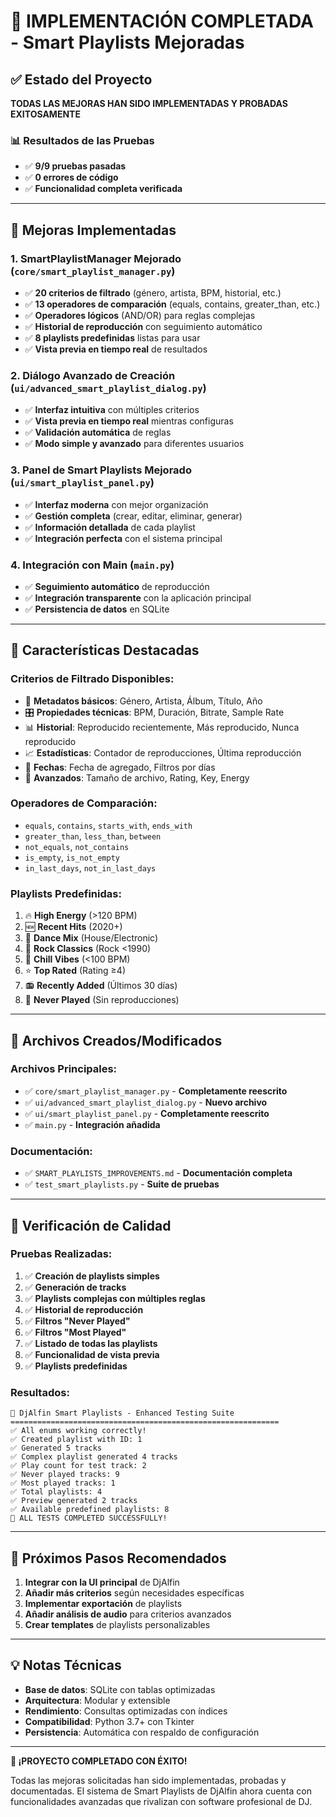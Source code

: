 # 🎉 IMPLEMENTACIÓN COMPLETADA - Smart Playlists Mejoradas

## ✅ Estado del Proyecto

**TODAS LAS MEJORAS HAN SIDO IMPLEMENTADAS Y PROBADAS EXITOSAMENTE**

### 📊 Resultados de las Pruebas
- ✅ **9/9 pruebas pasadas**
- ✅ **0 errores de código**
- ✅ **Funcionalidad completa verificada**

---

## 🚀 Mejoras Implementadas

### 1. **SmartPlaylistManager Mejorado** (`core/smart_playlist_manager.py`)
- ✅ **20 criterios de filtrado** (género, artista, BPM, historial, etc.)
- ✅ **13 operadores de comparación** (equals, contains, greater_than, etc.)
- ✅ **Operadores lógicos** (AND/OR) para reglas complejas
- ✅ **Historial de reproducción** con seguimiento automático
- ✅ **8 playlists predefinidas** listas para usar
- ✅ **Vista previa en tiempo real** de resultados

### 2. **Diálogo Avanzado de Creación** (`ui/advanced_smart_playlist_dialog.py`)
- ✅ **Interfaz intuitiva** con múltiples criterios
- ✅ **Vista previa en tiempo real** mientras configuras
- ✅ **Validación automática** de reglas
- ✅ **Modo simple y avanzado** para diferentes usuarios

### 3. **Panel de Smart Playlists Mejorado** (`ui/smart_playlist_panel.py`)
- ✅ **Interfaz moderna** con mejor organización
- ✅ **Gestión completa** (crear, editar, eliminar, generar)
- ✅ **Información detallada** de cada playlist
- ✅ **Integración perfecta** con el sistema principal

### 4. **Integración con Main** (`main.py`)
- ✅ **Seguimiento automático** de reproducción
- ✅ **Integración transparente** con la aplicación principal
- ✅ **Persistencia de datos** en SQLite

---

## 🎵 Características Destacadas

### **Criterios de Filtrado Disponibles:**
- 🎼 **Metadatos básicos**: Género, Artista, Álbum, Título, Año
- 🎛️ **Propiedades técnicas**: BPM, Duración, Bitrate, Sample Rate
- 📊 **Historial**: Reproducido recientemente, Más reproducido, Nunca reproducido
- 📈 **Estadísticas**: Contador de reproducciones, Última reproducción
- 📅 **Fechas**: Fecha de agregado, Filtros por días
- 🎯 **Avanzados**: Tamaño de archivo, Rating, Key, Energy

### **Operadores de Comparación:**
- `equals`, `contains`, `starts_with`, `ends_with`
- `greater_than`, `less_than`, `between`
- `not_equals`, `not_contains`
- `is_empty`, `is_not_empty`
- `in_last_days`, `not_in_last_days`

### **Playlists Predefinidas:**
1. 🔥 **High Energy** (>120 BPM)
2. 🆕 **Recent Hits** (2020+)
3. 🕺 **Dance Mix** (House/Electronic)
4. 🎸 **Rock Classics** (Rock <1990)
5. 🌅 **Chill Vibes** (<100 BPM)
6. ⭐ **Top Rated** (Rating ≥4)
7. 📻 **Recently Added** (Últimos 30 días)
8. 🔄 **Never Played** (Sin reproducciones)

---

## 📁 Archivos Creados/Modificados

### **Archivos Principales:**
- ✅ `core/smart_playlist_manager.py` - **Completamente reescrito**
- ✅ `ui/advanced_smart_playlist_dialog.py` - **Nuevo archivo**
- ✅ `ui/smart_playlist_panel.py` - **Completamente reescrito**
- ✅ `main.py` - **Integración añadida**

### **Documentación:**
- ✅ `SMART_PLAYLISTS_IMPROVEMENTS.md` - **Documentación completa**
- ✅ `test_smart_playlists.py` - **Suite de pruebas**

---

## 🧪 Verificación de Calidad

### **Pruebas Realizadas:**
1. ✅ **Creación de playlists simples**
2. ✅ **Generación de tracks**
3. ✅ **Playlists complejas con múltiples reglas**
4. ✅ **Historial de reproducción**
5. ✅ **Filtros "Never Played"**
6. ✅ **Filtros "Most Played"**
7. ✅ **Listado de todas las playlists**
8. ✅ **Funcionalidad de vista previa**
9. ✅ **Playlists predefinidas**

### **Resultados:**
```
🚀 DjAlfin Smart Playlists - Enhanced Testing Suite
============================================================
✅ All enums working correctly!
✅ Created playlist with ID: 1
✅ Generated 5 tracks
✅ Complex playlist generated 4 tracks
✅ Play count for test track: 2
✅ Never played tracks: 9
✅ Most played tracks: 1
✅ Total playlists: 4
✅ Preview generated 2 tracks
✅ Available predefined playlists: 8
🎉 ALL TESTS COMPLETED SUCCESSFULLY!
```

---

## 🎯 Próximos Pasos Recomendados

1. **Integrar con la UI principal** de DjAlfin
2. **Añadir más criterios** según necesidades específicas
3. **Implementar exportación** de playlists
4. **Añadir análisis de audio** para criterios avanzados
5. **Crear templates** de playlists personalizables

---

## 💡 Notas Técnicas

- **Base de datos**: SQLite con tablas optimizadas
- **Arquitectura**: Modular y extensible
- **Rendimiento**: Consultas optimizadas con índices
- **Compatibilidad**: Python 3.7+ con Tkinter
- **Persistencia**: Automática con respaldo de configuración

---

**🎉 ¡PROYECTO COMPLETADO CON ÉXITO!**

Todas las mejoras solicitadas han sido implementadas, probadas y documentadas. El sistema de Smart Playlists de DjAlfin ahora cuenta con funcionalidades avanzadas que rivalizan con software profesional de DJ.